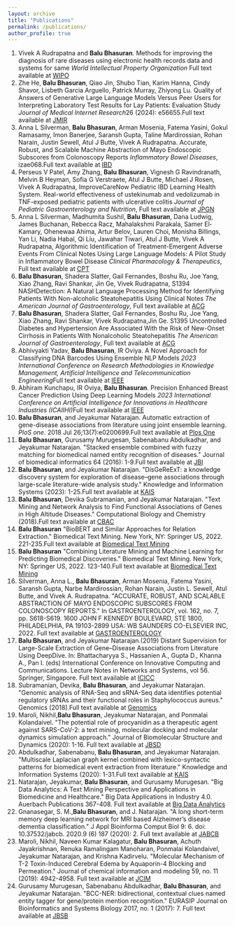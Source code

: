 ```yaml
---
layout: archive
title: "Publications"
permalink: /publications/
author_profile: true
---
```


<ol type="1">
<li> Vivek A Rudrapatna and <b>Balu Bhasuran</b>. Methods for improving the diagnosis of rare diseases using electronic health records data and systems for same <i>World Intellectual Property Organization </i>Full text available at <a href="https://patentscope.wipo.int/search/en/detail.jsf?docId=WO2024049873">WIPO</a> </li>
<li> Zhe He, <b>Balu Bhasuran</b>, Qiao Jin, Shubo Tian, Karim Hanna, Cindy Shavor, Lisbeth Garcia Arguello, Patrick Murray, Zhiyong Lu. Quality of Answers of Generative Large Language Models Versus Peer Users for Interpreting Laboratory Test Results for Lay Patients: Evaluation Study <i>Journal of Medical Internet Research</i>26 (2024): e56655.Full text available at <a href="https://www.jmir.org/2024/1/e56655/">JMIR</a> </li>
<li> Anna L Silverman, <b>Balu Bhasuran</b>, Arman Mosenia, Fatema Yasini, Gokul Ramasamy, Imon Banerjee, Saransh Gupta, Taline Mardirossian, Rohan Narain, Justin Sewell, Atul J Butte, Vivek A Rudrapatna. Accurate, Robust, and Scalable Machine Abstraction of Mayo Endoscopic Subscores from Colonoscopy Reports <i>Inflammatory Bowel Diseases</i>, izae068.Full text available at <a href="https://academic.oup.com/ibdjournal/advance-article/doi/10.1093/ibd/izae068/7635742?login=true">IBD</a> </li>
<li> Perseus V Patel, Amy Zhang, <b>Balu Bhasuran</b>, Vignesh G Ravindranath, Melvin B Heyman, Sofia G Verstraete, Atul J Butte, Michael J Rosen, Vivek A Rudrapatna, ImproveCareNow Pediatric IBD Learning Health System. Real-world effectiveness of ustekinumab and vedolizumab in TNF-exposed pediatric patients with ulcerative colitis <i>Journal of Pediatric Gastroenterology and Nutrition</i>, Full text available at <a href="https://onlinelibrary.wiley.com/doi/full/10.1002/jpn3.12169">JPGN</a> </li>
<li> Anna L Silverman, Madhumita Sushil, <b>Balu Bhasuran</b>, Dana Ludwig, James Buchanan, Rebecca Racz, Mahalakshmi Parakala, Samer El‐Kamary, Ohenewaa Ahima, Artur Belov, Lauren Choi, Monisha Billings, Yan Li, Nadia Habal, Qi Liu, Jawahar Tiwari, Atul J Butte, Vivek A Rudrapatna, Algorithmic Identification of Treatment-Emergent Adverse Events From Clinical Notes Using Large Language Models: A Pilot Study in Inflammatory Bowel Disease <i>Clinical Pharmacology & Therapeutics</i>, Full text available at <a href="https://ascpt.onlinelibrary.wiley.com/doi/full/10.1002/cpt.3226">CPT</a> </li>
<li> <b>Balu Bhasuran</b>, Shadera Slatter, Gail Fernandes, Boshu Ru, Joe Yang, Xiao Zhang, Ravi Shankar, Jin Ge, Vivek Rudrapatna, S1394 NASHDetection: A Natural Language Processing Method for Identifying Patients With Non-alcoholic Steatohepatitis Using Clinical Notes <i>The American Journal of Gastroenterology</i>, Full text available at <a href="https://journals.lww.com/ajg/fulltext/2023/10001/s1394_nashdetection__a_natural_language_processing.2355.aspx">ACG</a> </li>
<li> <b>Balu Bhasuran</b>, Shadera Slatter, Gail Fernandes, Boshu Ru, Joe Yang, Xiao Zhang, Ravi Shankar, Vivek Rudrapatna,Jin Ge. S1395 Uncontrolled Diabetes and Hypertension Are Associated With the Risk of New-Onset Cirrhosis in Patients With Nonalcoholic Steatohepatitis <i>The American Journal of Gastroenterology</i>, Full text available at <a href="https://journals.lww.com/ajg/fulltext/2023/10001/s1395_uncontrolled_diabetes_and_hypertension_are.2356.aspx">ACG</a> </li>
<li> Abhivyakti Yadav, <b>Balu Bhasuran</b>, IR Oviya. A Novel Approach for Classifying DNA Barcodes Using Ensemble NLP Models <i>2023 International Conference on Research Methodologies in Knowledge Management, Artificial Intelligence and Telecommunication Engineering</i>Full text available at <a href="https://ieeexplore.ieee.org/abstract/document/10369753">IEEE</a> </li>
<li> Abhiram Kunchapu, IR Oviya, <b>Balu Bhasuran</b>. Precision Enhanced Breast Cancer Prediction Using Deep Learning Models <i>2023 International Conference on Artificial Intelligence for Innovations in Healthcare Industries (ICAIIHI)</i>Full text available at <a href="https://ieeexplore.ieee.org/abstract/document/10489171">IEEE</a> </li>
<li><b>Balu Bhasuran</b>, and Jeyakumar Natarajan. Automatic extraction of gene-disease associations from literature using joint ensemble learning. <i>PloS one</i>. 2018 Jul 26;13(7):e0200699.Full text available at <a href="https://journals.plos.org/plosone/article?id=10.1371/journal.pone.0200699">Plos One</a>  </li>
<li><b>Balu Bhasuran</b>, Gurusamy Murugesan, Sabenabanu Abdulkadhar, and Jeyakumar Natarajan. "Stacked ensemble combined with fuzzy matching for biomedical named entity recognition of diseases." Journal of biomedical informatics 64 (2016): 1-9.Full text available at <a href="https://www.sciencedirect.com/science/article/pii/S1532046416301216">JBI</a> </li>
<li><b>Balu Bhasuran</b>, and Jeyakumar Natarajan. "DisGeReExT: a knowledge discovery system for exploration of disease–gene associations through large-scale literature-wide analysis study." Knowledge and Information Systems (2023): 1-25.Full text available at <a href="https://link.springer.com/article/10.1007/s10115-023-01862-1">KAIS</a></li>
<li><b>Balu Bhasuran</b>, Devika Subramanian, and Jeyakumar Natarajan. "Text Mining and Network Analysis to Find Functional Associations of Genes in High Altitude Diseases." Computational Biology and Chemistry (2018).Full text available at <a href="https://www.sciencedirect.com/science/article/abs/pii/S1476927117302207">CBAC</a></li>
<li><b>Balu Bhasuran</b> "BioBERT and Similar Approaches for Relation Extraction." Biomedical Text Mining. New York, NY: Springer US, 2022. 221-235.Full text available at <a href="https://experiments.springernature.com/articles/10.1007/978-1-0716-2305-3_12">Biomedical Text Mining</a></li>
<li><b>Balu Bhasuran</b> "Combining Literature Mining and Machine Learning for Predicting Biomedical Discoveries." Biomedical Text Mining. New York, NY: Springer US, 2022. 123-140.Full text available at <a href="https://link.springer.com/protocol/10.1007/978-1-0716-2305-3_7">Biomedical Text Mining</a></li>
<li>Silverman, Anna L., <b>Balu Bhasuran</b>, Arman Mosenia, Fatema Yasini, Saransh Gupta, Narbe Mardirossian, Rohan Narain, Justin L. Sewell, Atul Butte, and Vivek A. Rudrapatna. "ACCURATE, ROBUST, AND SCALABLE ABSTRACTION OF MAYO ENDOSCOPIC SUBSCORES FROM COLONOSCOPY REPORTS." In GASTROENTEROLOGY, vol. 162, no. 7, pp. S618-S619. 1600 JOHN F KENNEDY BOULEVARD, STE 1800, PHILADELPHIA, PA 19103-2899 USA: WB SAUNDERS CO-ELSEVIER INC, 2022. Full text available at <a href="https://eposters.ddw.org/ddw/2022/ddw-2022/355009/anna.silverman.accurate.robust.and.scalable.abstraction.of.mayo.endoscopic.html?f=listing%3D3%2Abrowseby%3D8%2Asortby%3D2%2Amedia%3D2%2Alabel%3D25067">GASTROENTEROLOGY</a></li>
<li><b>Balu Bhasuran</b>, and Jeyakumar Natarajan.(2019) Distant Supervision for Large-Scale Extraction of Gene–Disease Associations from Literature Using DeepDive. In: Bhattacharyya S., Hassanien A., Gupta D., Khanna A., Pan I. (eds) International Conference on Innovative Computing and Communications. Lecture Notes in Networks and Systems, vol 56. Springer, Singapore. Full text available at <a href="https://link.springer.com/chapter/10.1007/978-981-13-2354-6_39">ICICC</a></li>
<li>Subramanian, Devika, <b>Balu Bhasuran</b>, and Jeyakumar Natarajan. "Genomic analysis of RNA-Seq and sRNA-Seq data identifies potential regulatory sRNAs and their functional roles in Staphylococcus aureus." Genomics (2018).Full text available at <a href="https://www.sciencedirect.com/science/article/pii/S0888754318300697">Genomics</a></li>
<li>Maroli, Nikhil,<b>Balu Bhasuran</b>, Jeyakumar Natarajan, and Ponmalai Kolandaivel. "The potential role of procyanidin as a therapeutic agent against SARS-CoV-2: a text mining, molecular docking and molecular dynamics simulation approach." Journal of Biomolecular Structure and Dynamics (2020): 1-16. Full text available at <a href="https://www.tandfonline.com/doi/full/10.1080/07391102.2020.1823887">JBSD</a></li>
<li>Abdulkadhar, Sabenabanu, <b>Balu Bhasuran</b>, and Jeyakumar Natarajan. "Multiscale Laplacian graph kernel combined with lexico-syntactic patterns for biomedical event extraction from literature." Knowledge and Information Systems (2020): 1-31.Full text available at <a href="https://link.springer.com/article/10.1007/s10115-020-01514-8">KAIS</a></li>
<li>Natarajan, Jeyakumar, <b>Balu Bhasuran</b>, and Gurusamy Murugesan. "Big Data Analytics: A Text Mining Perspective and Applications in Biomedicine and Healthcare." Big Data Applications in Industry 4.0. Auerbach Publications 367-408. Full text available at <a href="https://www.taylorfrancis.com/chapters/edit/10.1201/9781003175889-17/big-data-analytics-text-mining-perspective-applications-biomedicine-healthcare-jeyakumar-natarajan-balu-bhasuran-gurusamy-murugesan?context=ubx&refId=e74e4007-27be-4b72-8197-8d6025d118fd">Big Data Analytics</a></li>
<li>Gnanasegar, S. M.,<b>Balu Bhasuran</b>, and J. Natarajan. "A long short-term memory deep learning network for MRI based Alzheimer’s disease dementia classification." J Appl Bioinforma Comput Biol 9: 6. doi: 10.37532/jabcb. 2020.9 (6) 187 (2020): 2. Full text available at <a href="https://www.scitechnol.com/peer-review/a-long-shortterm-memory-deep-learning-network-for-mri-based-alzheimers-disease-dementia-classification-o7IO.php?article_id=13825">JABCB</a></li>
<li>Maroli, Nikhil, Naveen Kumar Kalagatur, <b>Balu Bhasuran</b>, Achuth Jayakrishnan, Renuka Ramalingam Manoharan, Ponmalai Kolandaivel, Jeyakumar Natarajan, and Krishna Kadirvelu. "Molecular Mechanism of T-2 Toxin-Induced Cerebral Edema by Aquaporin-4 Blocking and Permeation." Journal of chemical information and modeling 59, no. 11 (2019): 4942-4958. Full text available at <a href="https://pubs.acs.org/doi/abs/10.1021/acs.jcim.9b00711.">JCIM</a></li>
<li>Gurusamy Murugesan, Sabenabanu Abdulkadhar, <b>Balu Bhasuran</b>, and Jeyakumar Natarajan. "BCC-NER: bidirectional, contextual clues named entity tagger for gene/protein mention recognition." EURASIP Journal on Bioinformatics and Systems Biology 2017, no. 1 (2017): 7. Full text available at <a href="https://bsb-eurasipjournals.springeropen.com/articles/10.1186/s13637-017-0060-6">JBSB</a></li>
</ol>
